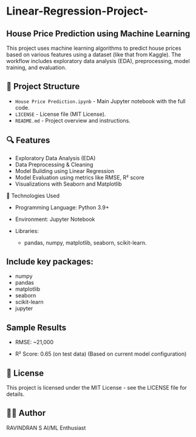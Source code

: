 # Linear-Regression-Project-
## House Price Prediction using Machine Learning

This project uses machine learning algorithms to predict house prices based on various features using a dataset (like that from Kaggle). The workflow includes exploratory data analysis (EDA), preprocessing, model training, and evaluation.

## 📂 Project Structure

- `House Price Prediction.ipynb` - Main Jupyter notebook with the full code.
- `LICENSE` - License file (MIT License).
- `README.md` - Project overview and instructions.

## 🔍 Features

- Exploratory Data Analysis (EDA)
- Data Preprocessing & Cleaning
- Model Building using Linear Regression
- Model Evaluation using metrics like RMSE, R² score
- Visualizations with Seaborn and Matplotlib

🔧 Technologies Used
- Programming Language: Python 3.9+

- Environment: Jupyter Notebook

- Libraries:

  - pandas, numpy, matplotlib, seaborn, scikit-learn.

## Include key packages:

- numpy
- pandas
- matplotlib
- seaborn
- scikit-learn
- jupyter

## Sample Results
- RMSE: ~21,000

- R² Score: 0.65 (on test data)
(Based on current model configuration)

## 📃 License
This project is licensed under the MIT License - see the LICENSE file for details.

## 🙋‍♂️ Author
RAVINDRAN S
AI/ML Enthusiast 
